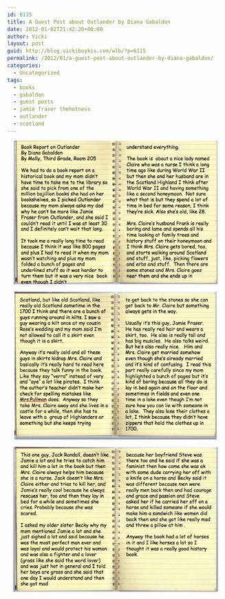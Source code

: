 ```yaml
---
id: 6115
title: A Guest Post about Outlander by Diana Gabaldon
date: 2012-01-02T21:42:20+00:00
author: Vicki
layout: post
guid: http://blog.vickiboykis.com/wlb/?p=6115
permalink: /2012/01/a-guest-post-about-outlander-by-diana-gabaldon/
categories:
  - Uncategorized
tags:
  - books
  - gabaldon
  - guest posts
  - jamie fraser thehotness
  - outlander
  - scotland
---
```

<p style="text-align: center;">
  <a href="https://raw.githubusercontent.com/veekaybee/wlb/gh-pages/assets/images/2012/01/Screen-shot-2012-01-02-at-9.37.03-PM2.png"><img class="aligncenter size-full wp-image-6123" title="Screen shot 2012-01-02 at 9.37.03 PM" src="https://raw.githubusercontent.com/veekaybee/wlb/gh-pages/assets/images/2012/01/Screen-shot-2012-01-02-at-9.37.03-PM2.png" alt="" width="474" height="333" /></a>
</p>

<p style="text-align: center;">
  <a href="https://raw.githubusercontent.com/veekaybee/wlb/gh-pages/assets/images/2012/01/Screen-shot-2012-01-02-at-9.37.07-PM1.png"><img class="aligncenter size-full wp-image-6124" title="Screen shot 2012-01-02 at 9.37.07 PM" src="https://raw.githubusercontent.com/veekaybee/wlb/gh-pages/assets/images/2012/01/Screen-shot-2012-01-02-at-9.37.07-PM1.png" alt="" width="470" height="343" /></a>
</p>

<p style="text-align: center;">
  <a href="https://raw.githubusercontent.com/veekaybee/wlb/gh-pages/assets/images/2012/01/Screen-shot-2012-01-02-at-9.39.54-PM.png"><img class="aligncenter size-full wp-image-6126" title="Screen shot 2012-01-02 at 9.39.54 PM" src="https://raw.githubusercontent.com/veekaybee/wlb/gh-pages/assets/images/2012/01/Screen-shot-2012-01-02-at-9.39.54-PM.png" alt="" width="476" height="336" /></a>
</p>